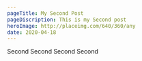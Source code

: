 ```yaml
---
pageTitle: My Second Post
pageDiscription: This is my Second post
heroImage: http://placeimg.com/640/360/any
date: 2020-04-18
---
```


Second Second Second Second
